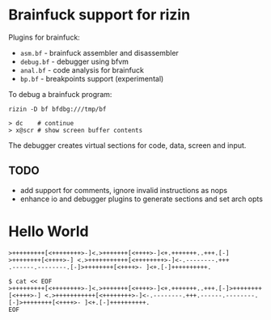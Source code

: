 Brainfuck support for rizin
========================

Plugins for brainfuck:
  - `asm.bf` - brainfuck assembler and disassembler
  - `debug.bf` - debugger using bfvm
  - `anal.bf` - code analysis for brainfuck
  - `bp.bf` - breakpoints support (experimental)

To debug a brainfuck program:

    rizin -D bf bfdbg:///tmp/bf

    > dc    # continue
    > x@scr # show screen buffer contents

The debugger creates virtual sections for code, data, screen and input.

TODO 
----
- add support for comments, ignore invalid instructions as nops
- enhance io and debugger plugins to generate sections and set arch opts

Hello World
===========

```
>+++++++++[<++++++++>-]<.>+++++++[<++++>-]<+.+++++++..+++.[-]
>++++++++[<++++>-] <.>+++++++++++[<++++++++>-]<-.--------.+++
.------.--------.[-]>++++++++[<++++>- ]<+.[-]++++++++++.
```

```
$ cat << EOF
>+++++++++[<++++++++>-]<.>+++++++[<++++>-]<+.+++++++..+++.[-]>++++++++[<++++>-] <.>+++++++++++[<++++++++>-]<-.--------.+++.------.--------.[-]>++++++++[<++++>- ]<+.[-]++++++++++.
EOF
```
